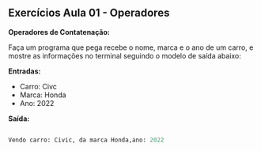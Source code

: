 
## Exercícios Aula 01 - Operadores
**Operadores de Contatenação:**

Faça um programa que pega recebe o nome, marca e o ano de um carro, e mostre as informações no terminal seguindo o modelo de saída abaixo:

**Entradas:**

- Carro: Civc
- Marca: Honda
- Ano: 2022

**Saída:**
```python

Vendo carro: Civic, da marca Honda,ano: 2022

```
<!--stackedit_data:
eyJoaXN0b3J5IjpbMTA2NTA1NjY1OSwxMDMzMzc5NDI4LDY0Nj
czNDEzNF19
-->